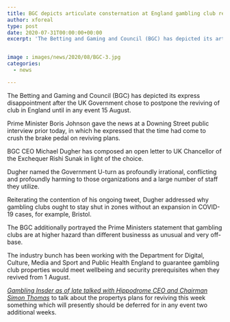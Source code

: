 ```yaml
---
title: BGC depicts articulate consternation at England gambling club reviving deferral
author: xforeal 
type: post
date: 2020-07-31T00:00:00+00:00
excerpt: 'The Betting and Gaming and Council (BGC) has depicted its articulate disappointment after the UK Government chose to defer the reviving of gambling clubs in England until in any event 15 August '


image : images/news/2020/08/BGC-3.jpg
categories:
  - news

---
```

The Betting and Gaming and Council (BGC) has depicted its express disappointment after the UK Government chose to postpone the reviving of club in England until in any event 15 August. 

Prime Minister Boris Johnson gave the news at a Downing Street public interview prior today, in which he expressed that the time had come to crush the brake pedal on reviving plans. 

BGC CEO Michael Dugher has composed an open letter to UK Chancellor of the Exchequer Rishi Sunak in light of the choice. 

Dugher named the Government U-turn as profoundly irrational, conflicting and profoundly harming to those organizations and a large number of staff they utilize. 

Reiterating the contention of his ongoing tweet, Dugher addressed why gambling clubs ought to stay shut in zones without an expansion in COVID-19 cases, for example, Bristol. 

The BGC additionally portrayed the Prime Ministers statement that gambling clubs are at higher hazard than different businesss as unusual and very off-base. 

The industry bunch has been working with the Department for Digital, Culture, Media and Sport and Public Health England to guarantee gambling club properties would meet wellbeing and security prerequisites when they revived from 1 August. 

_[Gambling Insder as of late talked with Hippodrome CEO and Chairman Simon Thomas][1]_ to talk about the propertys plans for reviving this week something which will presently should be deferred for in any event two additional weeks.

 [1]: https://www.youtube.com/watch?v=tqqP47FUQbY&feature=emb_title